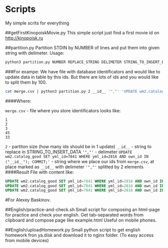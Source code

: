 # Scripts
My simple scrits for everything

##getFirstKinopoiskMovie.py
This simple script just find a first movie id on http://kinopoisk.ru

##partition.py
Partition STDIN by NUMBER of lines and put them into given string with delimeter.
Usage:
```bash
python3 partition.py NUMBER REPLACE_STRING DELIMETER STRING_TO_INSERT_DATA
```

###For exampe:
We have file with database identificators and would like to update data in table by this ids. But there are lots of ids and you would like to split them by 100.

```bash
cat merge.csv | python3 partition.py 2 __id__ '","' 'UPDATE wm2.catalog_good SET yml_id=7841 WHERE yml_id=2816 AND own_id IN ("__id__"); COMMIT;' > wm2.catalog_good.sql
```
####Where:

`merge.csv` -  file where you store identificators looks like:
```
1
2
3
45
33
```
`2` - partiton size (how many ids should be in 1 update)
`__id__` - string to replace in STRING_TO_INSERT_DATA
`'","'` - delimeter
`UPDATE wm2.catalog_good SET yml_id=7841 WHERE yml_id=2816 AND own_id IN ("__id__"); COMMIT;'` - string where we place our ids from `merge.csv`, at place marked as `__id__` with delimeter `'","'` splitted by 2 elements
####Result
File with content like:
```sql
UPDATE wm2.catalog_good SET yml_id=7841 WHERE yml_id=2816 AND own_id IN ("1", "2"); COMMIT;
UPDATE wm2.catalog_good SET yml_id=7841 WHERE yml_id=2816 AND own_id IN ("3", "45"); COMMIT;
UPDATE wm2.catalog_good SET yml_id=7841 WHERE yml_id=2816 AND own_id IN ("33"); COMMIT;
```

#For Alexey Baskinov.

##English/practice-and-check.sh
Small script for composing an html-page for practice and check your english.
Get tab-separated words from clipboard and compose page like example.html
Useful on mobile phones. 

##English/uploadHomework.py
Small python script to get english homework fron ya.disk and download it to nginx folder. (To easy access from mobile devices)

